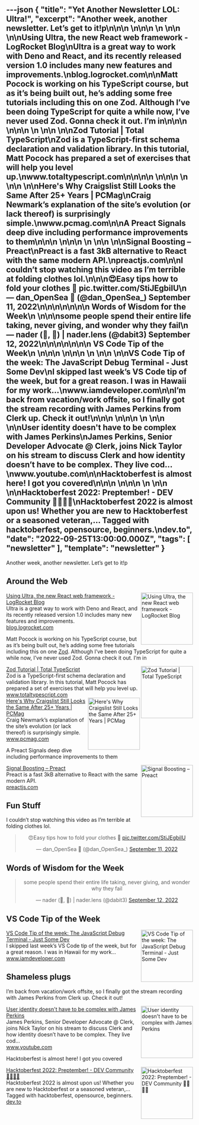 ---json
{
  "title": "Yet Another Newsletter LOL: Ultra!",
  "excerpt": "Another week, another newsletter. Let’s get to it!p\n\n\n          \n\n\n \n          \n\n          \n\nUsing Ultra, the new React web framework - LogRocket Blog\nUltra is a great way to work with Deno and React, and its recently released version 1.0 includes many new features and improvements.\nblog.logrocket.com\n\nMatt Pocock is working on his TypeScript course, but as it’s being built out, he’s adding some free tutorials including this on one Zod. Although I’ve been doing TypeScript for quite a while now, I’ve never used Zod. Gonna check it out. I’m in\n\n\n          \n\n\n \n          \n\n          \n\nZod Tutorial | Total TypeScript\nZod is a TypeScript-first schema declaration and validation library. In this tutorial, Matt Pocock has prepared a set of exercises that will help you level up.\nwww.totaltypescript.com\n\n\n\n          \n\n\n \n          \n\n          \n\nHere's Why Craigslist Still Looks the Same After 25+ Years | PCMag\nCraig Newmark’s explanation of the site’s evolution (or lack thereof) is surprisingly simple.\nwww.pcmag.com\n\nA Preact Signals deep dive including performance improvements to them\n\n\n          \n\n\n \n          \n\n          \n\nSignal Boosting – Preact\nPreact is a fast 3kB alternative to React with the same modern API.\npreactjs.com\n\nI couldn’t stop watching this video as I’m terrible at folding clothes lol.\n\n\n😍Easy tips how to fold your clothes 👔 pic.twitter.com/StiJEgbiIU\n— dan_OpenSea 🌊 (@dan_OpenSea_) September 11, 2022\n\n\n\n\n\n\n      Words of Wisdom for the Week\n    \n\n\nsome people spend their entire life taking, never giving, and wonder why they fail\n— nader (🧱, 🚀) | nader.lens (@dabit3) September 12, 2022\n\n\n\n\n\n\n      VS Code Tip of the Week\n    \n\n\n          \n\n\n \n          \n\n          \n\nVS Code Tip of the week: The JavaScript Debug Terminal - Just Some Dev\nI skipped last week’s VS Code tip of the week, but for a great reason. I was in Hawaii for my work…\nwww.iamdeveloper.com\n\nI’m back from vacation/work offsite, so I finally got the stream recording with James Perkins from Clerk up. Check it out!\n\n\n          \n\n\n \n          \n\n          \n\nUser identity doesn't have to be complex with James Perkins\nJames Perkins, Senior Developer Advocate @ Clerk, joins Nick Taylor on his stream to discuss Clerk and how identity doesn’t have to be complex. They live cod…\nwww.youtube.com\n\nHacktoberfest is almost here! I got you covered\n\n\n          \n\n\n \n          \n\n          \n\nHacktoberfest 2022: Preptember! - DEV Community 👩‍💻👨‍💻\nHacktoberfest 2022 is almost upon us!    Whether you are new to Hacktoberfest or a seasoned veteran,… Tagged with hacktoberfest, opensource, beginners.\ndev.to",
  "date": "2022-09-25T13:00:00.000Z",
  "tags": [
    "newsletter"
  ],
  "template": "newsletter"
}
---

<p>Another week, another newsletter. Let’s get to it!p</p>

<h2>
      Around the Web
    </h2>

<tr><td align="left" ><div >
<!--[if mso]>
          <table border="0" cellpadding="0" cellspacing="0" width="140" align="right" ><tr><td >
          <![endif]-->
<a href="https://blog.logrocket.com/using-ultra-new-react-web-framework/?utm_campaign=Yet%20Another%20Newsletter%20LOL&amp;utm_medium=email&amp;utm_source=Revue%20newsletter"  target="_blank">
<img align="right" alt="Using Ultra, the new React web framework - LogRocket Blog" class="link-image" height="140" src="https://s3.amazonaws.com/revue/items/images/018/043/941/thumb/ultra-new-framework-react.png?1663430483"  width="140"/>
</a> <!--[if mso]>
          </td></tr></table>
          <![endif]-->
<div>
<div class="link-title" ><a href="https://blog.logrocket.com/using-ultra-new-react-web-framework/?utm_campaign=Yet%20Another%20Newsletter%20LOL&amp;utm_medium=email&amp;utm_source=Revue%20newsletter"  target="_blank">Using Ultra, the new React web framework - LogRocket Blog</a></div>
<div class="serif small-text link-description" ><div class="revue-p" >Ultra is a great way to work with Deno and React, and its recently released version 1.0 includes many new features and improvements.</div>
</div>
<div class="link-url" ><a href="https://blog.logrocket.com/using-ultra-new-react-web-framework/?utm_campaign=Yet%20Another%20Newsletter%20LOL&amp;utm_medium=email&amp;utm_source=Revue%20newsletter"  target="_blank">blog.logrocket.com</a></div>
</div>
</div></td></tr>

<p>Matt Pocock is working on his TypeScript course, but as it’s being built out, he’s adding some free tutorials including this on one <a href="https://github.com/colinhacks/zod?utm_campaign=Yet%20Another%20Newsletter%20LOL&amp;utm_medium=email&amp;utm_source=Revue%20newsletter"  target="_blank">Zod</a>. Although I’ve been doing TypeScript for quite a while now, I’ve never used Zod. Gonna check it out. I’m in</p>

<tr><td align="left" ><div >
<!--[if mso]>
          <table border="0" cellpadding="0" cellspacing="0" width="140" align="right" ><tr><td >
          <![endif]-->
<a href="https://www.totaltypescript.com/tutorials/zod?utm_campaign=Yet%20Another%20Newsletter%20LOL&amp;utm_medium=email&amp;utm_source=Revue%20newsletter"  target="_blank">
<img align="right" alt="Zod Tutorial | Total TypeScript" class="link-image" height="140" src="https://s3.amazonaws.com/revue/items/images/018/062/795/thumb/card_2x_lrfcik.png?1663560623"  width="140"/>
</a> <!--[if mso]>
          </td></tr></table>
          <![endif]-->
<div>
<div class="link-title" ><a href="https://www.totaltypescript.com/tutorials/zod?utm_campaign=Yet%20Another%20Newsletter%20LOL&amp;utm_medium=email&amp;utm_source=Revue%20newsletter"  target="_blank">Zod Tutorial | Total TypeScript</a></div>
<div class="serif small-text link-description" ><div class="revue-p" >Zod is a TypeScript-first schema declaration and validation library. In this tutorial, Matt Pocock has prepared a set of exercises that will help you level up.</div>
</div>
<div class="link-url" ><a href="https://www.totaltypescript.com/tutorials/zod?utm_campaign=Yet%20Another%20Newsletter%20LOL&amp;utm_medium=email&amp;utm_source=Revue%20newsletter"  target="_blank">www.totaltypescript.com</a></div>
</div>
</div></td></tr>

<tr><td align="left" ><div >
<!--[if mso]>
          <table border="0" cellpadding="0" cellspacing="0" width="140" align="right" ><tr><td >
          <![endif]-->
<a href="https://www.pcmag.com/news/heres-why-craigslist-still-looks-the-same-after-25-plus-years?utm_campaign=Yet%20Another%20Newsletter%20LOL&amp;utm_medium=email&amp;utm_source=Revue%20newsletter"  target="_blank">
<img align="right" alt="Here's Why Craigslist Still Looks the Same After 25+ Years | PCMag" class="link-image" height="140" src="https://s3.amazonaws.com/revue/items/images/018/076/073/thumb/00t4aEvaKd7GPrQdFZWRFqp-5.fit_lim.size_1200x630.v1662482825.jpg?1663618447"  width="140"/>
</a> <!--[if mso]>
          </td></tr></table>
          <![endif]-->
<div>
<div class="link-title" ><a href="https://www.pcmag.com/news/heres-why-craigslist-still-looks-the-same-after-25-plus-years?utm_campaign=Yet%20Another%20Newsletter%20LOL&amp;utm_medium=email&amp;utm_source=Revue%20newsletter"  target="_blank">Here's Why Craigslist Still Looks the Same After 25+ Years | PCMag</a></div>
<div class="serif small-text link-description" ><div class="revue-p" >Craig Newmark’s explanation of the site’s evolution (or lack thereof) is surprisingly simple.</div>
</div>
<div class="link-url" ><a href="https://www.pcmag.com/news/heres-why-craigslist-still-looks-the-same-after-25-plus-years?utm_campaign=Yet%20Another%20Newsletter%20LOL&amp;utm_medium=email&amp;utm_source=Revue%20newsletter"  target="_blank">www.pcmag.com</a></div>
</div>
</div></td></tr>

<p>A Preact Signals deep dive including performance improvements to them</p>

<tr><td align="left" ><div >
<!--[if mso]>
          <table border="0" cellpadding="0" cellspacing="0" width="140" align="right" ><tr><td >
          <![endif]-->
<a href="https://preactjs.com/blog/signal-boosting/?utm_campaign=Yet%20Another%20Newsletter%20LOL&amp;utm_medium=email&amp;utm_source=Revue%20newsletter"  target="_blank">
<img align="right" alt="Signal Boosting – Preact" class="link-image" height="140" src="https://s3.amazonaws.com/revue/items/images/018/154/634/thumb/app-icon.png?1663944394"  width="140"/>
</a> <!--[if mso]>
          </td></tr></table>
          <![endif]-->
<div>
<div class="link-title" ><a href="https://preactjs.com/blog/signal-boosting/?utm_campaign=Yet%20Another%20Newsletter%20LOL&amp;utm_medium=email&amp;utm_source=Revue%20newsletter"  target="_blank">Signal Boosting – Preact</a></div>
<div class="serif small-text link-description" ><div class="revue-p" >Preact is a fast 3kB alternative to React with the same modern API.</div>
</div>
<div class="link-url" ><a href="https://preactjs.com/blog/signal-boosting/?utm_campaign=Yet%20Another%20Newsletter%20LOL&amp;utm_medium=email&amp;utm_source=Revue%20newsletter"  target="_blank">preactjs.com</a></div>
</div>
</div></td></tr>

<h2>
      Fun Stuff
    </h2>

<p>I couldn’t stop watching this video as I’m terrible at folding clothes lol.</p>

<p><html><body><div><blockquote align="center" class="twitter-tweet" data-dnt="true"><p dir="ltr" lang="en">😍Easy tips how to fold your clothes 👔 <a href="https://t.co/StiJEgbiIU">pic.twitter.com/StiJEgbiIU</a></p>— dan_OpenSea 🌊 (@dan_OpenSea_) <a href="https://twitter.com/dan_OpenSea_/status/1568922429845811201?ref_src=twsrc%5Etfw">September 11, 2022</a></blockquote></p>
<script async="" charset="utf-8" src="https://platform.twitter.com/widgets.js"></script>
<p></div></body></html></p>
<h2>
      Words of Wisdom for the Week
    </h2>

<p><html><body><div><blockquote align="center" class="twitter-tweet" data-dnt="true"><p dir="ltr" lang="en">some people spend their entire life taking, never giving, and wonder why they fail</p>— nader (🧱, 🚀) | nader.lens (@dabit3) <a href="https://twitter.com/dabit3/status/1569381330445533186?ref_src=twsrc%5Etfw">September 12, 2022</a></blockquote></p>
<script async="" charset="utf-8" src="https://platform.twitter.com/widgets.js"></script>
<p></div></body></html></p>
<h2>
      VS Code Tip of the Week
    </h2>

<tr><td align="left" ><div >
<!--[if mso]>
          <table border="0" cellpadding="0" cellspacing="0" width="140" align="right" ><tr><td >
          <![endif]-->
<a href="https://www.iamdeveloper.com/vscodetips/2022/vs-code-tip-of-the-week-the-javascript-debug-terminal-2063/?utm_campaign=Yet%20Another%20Newsletter%20LOL&amp;utm_medium=email&amp;utm_source=Revue%20newsletter"  target="_blank">
<img align="right" alt="VS Code Tip of the week: The JavaScript Debug Terminal - Just Some Dev" class="link-image" height="140" src="https://s3.amazonaws.com/revue/items/images/018/120/765/thumb/twitter-blog-post-social-card_bqhgzt?1663810070"  width="140"/>
</a> <!--[if mso]>
          </td></tr></table>
          <![endif]-->
<div>
<div class="link-title" ><a href="https://www.iamdeveloper.com/vscodetips/2022/vs-code-tip-of-the-week-the-javascript-debug-terminal-2063/?utm_campaign=Yet%20Another%20Newsletter%20LOL&amp;utm_medium=email&amp;utm_source=Revue%20newsletter"  target="_blank">VS Code Tip of the week: The JavaScript Debug Terminal - Just Some Dev</a></div>
<div class="serif small-text link-description" ><div class="revue-p" >I skipped last week’s VS Code tip of the week, but for a great reason. I was in Hawaii for my work…</div>
</div>
<div class="link-url" ><a href="https://www.iamdeveloper.com/vscodetips/2022/vs-code-tip-of-the-week-the-javascript-debug-terminal-2063/?utm_campaign=Yet%20Another%20Newsletter%20LOL&amp;utm_medium=email&amp;utm_source=Revue%20newsletter"  target="_blank">www.iamdeveloper.com</a></div>
</div>
</div></td></tr>

<h2>
      Shameless plugs
    </h2>

<p>I’m back from vacation/work offsite, so I finally got the stream recording with James Perkins from Clerk up. Check it out!</p>

<tr><td align="left" ><div >
<!--[if mso]>
          <table border="0" cellpadding="0" cellspacing="0" width="140" align="right" ><tr><td >
          <![endif]-->
<a href="https://www.youtube.com/watch?utm_campaign=Yet%20Another%20Newsletter%20LOL&amp;utm_medium=email&amp;utm_source=Revue%20newsletter&amp;v=XhoVKn1spDM"  target="_blank">
<img align="right" alt="User identity doesn't have to be complex with James Perkins" class="link-image" height="140" src="https://s3.amazonaws.com/revue/items/images/018/154/651/thumb/maxresdefault.jpg?1663944499"  width="140"/>
</a> <!--[if mso]>
          </td></tr></table>
          <![endif]-->
<div>
<div class="link-title" ><a href="https://www.youtube.com/watch?utm_campaign=Yet%20Another%20Newsletter%20LOL&amp;utm_medium=email&amp;utm_source=Revue%20newsletter&amp;v=XhoVKn1spDM"  target="_blank">User identity doesn't have to be complex with James Perkins</a></div>
<div class="serif small-text link-description" ><div class="revue-p" >James Perkins, Senior Developer Advocate @ Clerk, joins Nick Taylor on his stream to discuss Clerk and how identity doesn’t have to be complex. They live cod…</div>
</div>
<div class="link-url" ><a href="https://www.youtube.com/watch?utm_campaign=Yet%20Another%20Newsletter%20LOL&amp;utm_medium=email&amp;utm_source=Revue%20newsletter&amp;v=XhoVKn1spDM"  target="_blank">www.youtube.com</a></div>
</div>
</div></td></tr>

<p>Hacktoberfest is almost here! I got you covered</p>

<tr><td align="left" ><div >
<!--[if mso]>
          <table border="0" cellpadding="0" cellspacing="0" width="140" align="right" ><tr><td >
          <![endif]-->
<a href="https://dev.to/nickytonline/hacktoberfest-preptember-3p7?utm_campaign=Yet%20Another%20Newsletter%20LOL&amp;utm_medium=email&amp;utm_source=Revue%20newsletter"  target="_blank">
<img align="right" alt="Hacktoberfest 2022: Preptember! - DEV Community 👩‍💻👨‍💻" class="link-image" height="140" src="https://s3.amazonaws.com/revue/items/images/018/184/306/thumb/u5m021y0uwlib2yokrn6.jpg?1664083186"  width="140"/>
</a> <!--[if mso]>
          </td></tr></table>
          <![endif]-->
<div>
<div class="link-title" ><a href="https://dev.to/nickytonline/hacktoberfest-preptember-3p7?utm_campaign=Yet%20Another%20Newsletter%20LOL&amp;utm_medium=email&amp;utm_source=Revue%20newsletter"  target="_blank">Hacktoberfest 2022: Preptember! - DEV Community 👩‍💻👨‍💻</a></div>
<div class="serif small-text link-description" ><div class="revue-p" >Hacktoberfest 2022 is almost upon us!    Whether you are new to Hacktoberfest or a seasoned veteran,… Tagged with hacktoberfest, opensource, beginners.</div>
</div>
<div class="link-url" ><a href="https://dev.to/nickytonline/hacktoberfest-preptember-3p7?utm_campaign=Yet%20Another%20Newsletter%20LOL&amp;utm_medium=email&amp;utm_source=Revue%20newsletter"  target="_blank">dev.to</a></div>
</div>
</div></td></tr>
